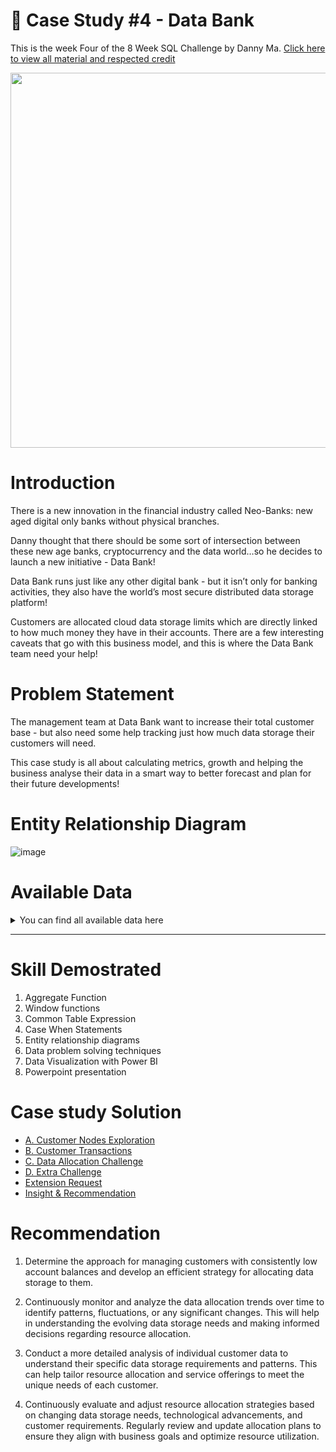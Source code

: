 # 🏦 Case Study #4 - Data Bank 

This is the week Four of the 8 Week SQL Challenge by Danny Ma. [Click here to view all material and respected credit](https://8weeksqlchallenge.com/case-study-4/)
<p align="center">
<img src="https://github.com/cassitobby/MovieNow/assets/128924056/f10df6cc-093a-4eb8-82e0-9899c6caf025" width="600"/>
</p>


# Introduction
There is a new innovation in the financial industry called Neo-Banks: new aged digital only banks without physical branches.

Danny thought that there should be some sort of intersection between these new age banks, cryptocurrency and the data world…so he decides to launch a new initiative - Data Bank!

Data Bank runs just like any other digital bank - but it isn’t only for banking activities, they also have the world’s most secure distributed data storage platform!

Customers are allocated cloud data storage limits which are directly linked to how much money they have in their accounts. There are a few interesting caveats that go with this business model, and this is where the Data Bank team need your help!

# Problem Statement
The management team at Data Bank want to increase their total customer base - but also need some help tracking just how much data storage their customers will need.

This case study is all about calculating metrics, growth and helping the business analyse their data in a smart way to better forecast and plan for their future developments!

# Entity Relationship Diagram
![image](https://github.com/cassitobby/SQL-challenge-Case-Study-4---Data-Bank/assets/128924056/978cfe8d-7589-4db4-abb5-d9b419c570b3)


# Available Data
<details>
<summary><b></b>You can find all available data here </b></summary>
<br>
  
**Table 1: Regions**

![image](https://github.com/cassitobby/SQL-challenge-Case-Study-4---Data-Bank/assets/128924056/b0358c48-4d5c-44d6-8788-4856375dd0b1)

**Table 2: Customer Nodes**

![image](https://github.com/cassitobby/SQL-challenge-Case-Study-4---Data-Bank/assets/128924056/bd5196ce-fc73-4599-bcd5-927b6e8351aa)

**Table 3: Customer Transactions**

![image](https://github.com/cassitobby/SQL-challenge-Case-Study-4---Data-Bank/assets/128924056/8e9a3193-81b3-44d4-9fd2-f30113335820)

</details>

***

# Skill Demostrated 
1. Aggregate Function
2. Window functions
3. Common Table Expression
4. Case When Statements
5. Entity relationship diagrams
6. Data problem solving techniques
7. Data Visualization with Power BI
8. Powerpoint presentation


# Case study Solution
- [A. Customer Nodes Exploration](https://github.com/cassitobby/SQL-challenge-Case-Study--4-Data-Bank/blob/main/A.%20Customer%20Nodes%20Exploration.md)
- [B. Customer Transactions](https://github.com/cassitobby/SQL-challenge-Case-Study--4-Data-Bank/blob/main/B.%20Customer%20Transactions.md)
- [C. Data Allocation Challenge](https://github.com/cassitobby/SQL-challenge-Case-Study--4-Data-Bank/blob/main/C.%20Data%20Allocation%20Challenge.md)
- [D. Extra Challenge](https://github.com/cassitobby/SQL-challenge-Case-Study--4-Data-Bank/blob/main/D.%20Extra%20Challenge.md)
- [Extension Request](https://github.com/cassitobby/SQL-challenge-Case-Study--4-Data-Bank/blob/main/Extension%20Request.md)
- [Insight & Recommendation](https://github.com/cassitobby/SQL-challenge-Case-Study--4-Data-Bank/blob/main/Insight%20%26%20Recommendation.md)

# Recommendation

1. Determine the approach for managing customers with consistently low account balances and develop an efficient strategy for allocating data storage to them.

2. Continuously monitor and analyze the data allocation trends over time to identify patterns, fluctuations, or any significant changes. This will help in understanding the evolving data storage needs and making informed decisions regarding resource allocation.

3. Conduct a more detailed analysis of individual customer data to understand their specific data storage requirements and patterns. This can help tailor resource allocation and service offerings to meet the unique needs of each customer.

4. Continuously evaluate and adjust resource allocation strategies based on changing data storage needs, technological advancements, and customer requirements. Regularly review and update allocation plans to ensure they align with business goals and optimize resource utilization.

